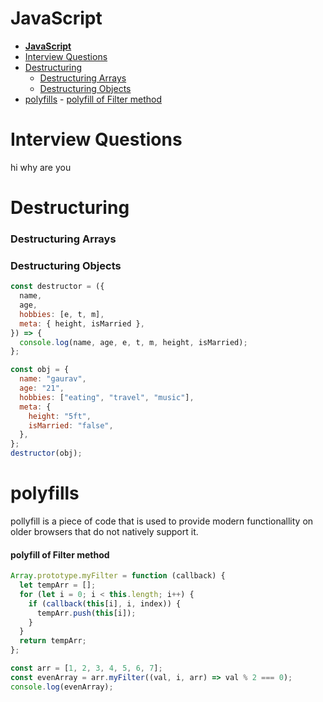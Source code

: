 # **JavaScript**

- [**JavaScript**](#javascript)
- [Interview Questions](#interview-questions)
- [Destructuring](#destructuring)
  - [Destructuring Arrays](#destructuring-arrays)
  - [Destructuring Objects](#destructuring-objects)
- [polyfills](#polyfills) - [polyfill of Filter method](#polyfill-of-filter-method)

# Interview Questions

hi why are you

# Destructuring

### Destructuring Arrays

### Destructuring Objects

```js
const destructor = ({
  name,
  age,
  hobbies: [e, t, m],
  meta: { height, isMarried },
}) => {
  console.log(name, age, e, t, m, height, isMarried);
};

const obj = {
  name: "gaurav",
  age: "21",
  hobbies: ["eating", "travel", "music"],
  meta: {
    height: "5ft",
    isMarried: "false",
  },
};
destructor(obj);
```

# polyfills

pollyfill is a piece of code that is used to provide modern functionallity on older browsers that do not natively support it.

#### polyfill of Filter method

```js
Array.prototype.myFilter = function (callback) {
  let tempArr = [];
  for (let i = 0; i < this.length; i++) {
    if (callback(this[i], i, index)) {
      tempArr.push(this[i]);
    }
  }
  return tempArr;
};

const arr = [1, 2, 3, 4, 5, 6, 7];
const evenArray = arr.myFilter((val, i, arr) => val % 2 === 0);
console.log(evenArray);
```
